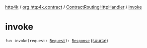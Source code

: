 [http4k](../../index.md) / [org.http4k.contract](../index.md) / [ContractRoutingHttpHandler](index.md) / [invoke](./invoke.md)

# invoke

`fun invoke(request: `[`Request`](../../org.http4k.core/-request/index.md)`): `[`Response`](../../org.http4k.core/-response/index.md) [(source)](https://github.com/http4k/http4k/blob/master/http4k-contract/src/main/kotlin/org/http4k/contract/ContractRoutingHttpHandler.kt#L46)